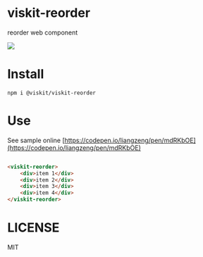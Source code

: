 # viskit-reorder
reorder web component

![](https://raw.githubusercontent.com/viskit/viskit-reorder/main/show.gif)

# Install

    npm i @viskit/viskit-reorder

# Use

See sample online [https://codepen.io/liangzeng/pen/mdRKbOE](https://codepen.io/liangzeng/pen/mdRKbOE)

```html

<viskit-reorder>
    <div>item 1</div>
    <div>item 2</div>
    <div>item 3</div>
    <div>item 4</div>    
</viskit-reorder>

```

# LICENSE
MIT
